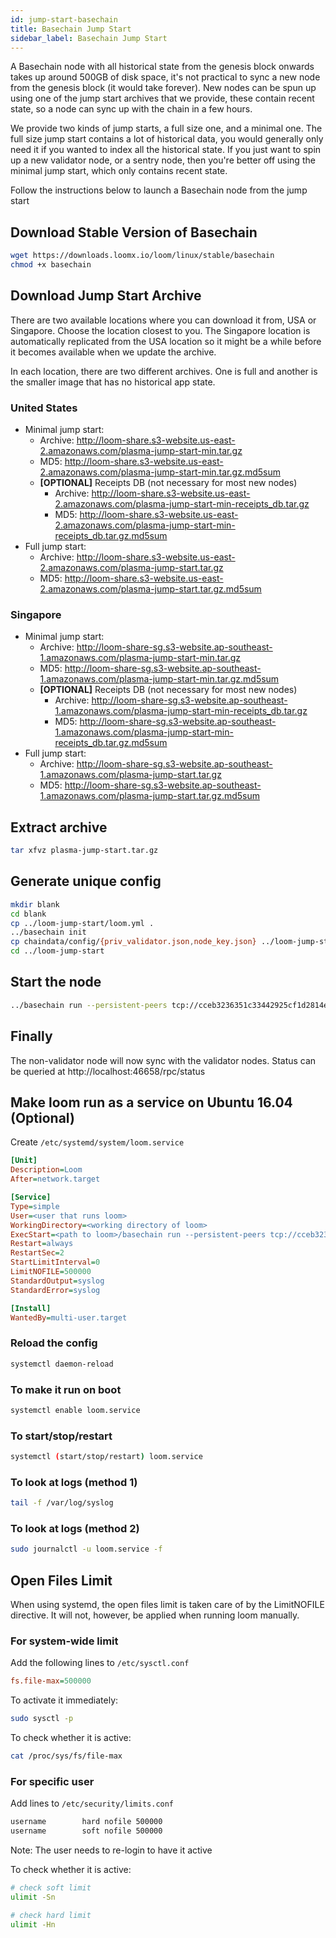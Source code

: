```yaml
---
id: jump-start-basechain
title: Basechain Jump Start
sidebar_label: Basechain Jump Start
---
```


A Basechain node with all historical state from the genesis block onwards takes up around 500GB of
disk space, it's not practical to sync a new node from the genesis block (it would take forever).
New nodes can be spun up using one of the jump start archives that we provide, these contain recent
state, so a node can sync up with the chain in a few hours.

We provide two kinds of jump starts, a full size one, and a minimal one. The full size jump start
contains a lot of historical data, you would generally only need it if you wanted to index all the
historical state. If you just want to spin up a new validator node, or a sentry node, then
you're better off using the minimal jump start, which only contains recent state.

Follow the instructions below to launch a Basechain node from the jump start

## Download Stable Version of Basechain

```bash
wget https://downloads.loomx.io/loom/linux/stable/basechain
chmod +x basechain
```

## Download Jump Start Archive

There are two available locations where you can download it from, USA or Singapore. Choose the location closest to you. The Singapore location is automatically replicated from the USA location so it might be a while before it becomes available when we update the archive.

In each location, there are two different archives. One is full and another is the smaller image that has no historical app state.

### United States

* Minimal jump start:
  * Archive: <http://loom-share.s3-website.us-east-2.amazonaws.com/plasma-jump-start-min.tar.gz>
  * MD5: <http://loom-share.s3-website.us-east-2.amazonaws.com/plasma-jump-start-min.tar.gz.md5sum>
  * **[OPTIONAL]** Receipts DB (not necessary for most new nodes)
    * Archive: <http://loom-share.s3-website.us-east-2.amazonaws.com/plasma-jump-start-min-receipts_db.tar.gz>
    * MD5: <http://loom-share.s3-website.us-east-2.amazonaws.com/plasma-jump-start-min-receipts_db.tar.gz.md5sum>
* Full jump start:
  * Archive: <http://loom-share.s3-website.us-east-2.amazonaws.com/plasma-jump-start.tar.gz>
  * MD5: <http://loom-share.s3-website.us-east-2.amazonaws.com/plasma-jump-start.tar.gz.md5sum>

### Singapore

* Minimal jump start:
  * Archive: <http://loom-share-sg.s3-website.ap-southeast-1.amazonaws.com/plasma-jump-start-min.tar.gz>
  * MD5: <http://loom-share-sg.s3-website.ap-southeast-1.amazonaws.com/plasma-jump-start-min.tar.gz.md5sum>
  * **[OPTIONAL]** Receipts DB (not necessary for most new nodes)
    * Archive: <http://loom-share-sg.s3-website.ap-southeast-1.amazonaws.com/plasma-jump-start-min-receipts_db.tar.gz>
    * MD5: <http://loom-share-sg.s3-website.ap-southeast-1.amazonaws.com/plasma-jump-start-min-receipts_db.tar.gz.md5sum>
* Full jump start:
  * Archive: <http://loom-share-sg.s3-website.ap-southeast-1.amazonaws.com/plasma-jump-start.tar.gz>
  * MD5: <http://loom-share-sg.s3-website.ap-southeast-1.amazonaws.com/plasma-jump-start.tar.gz.md5sum>

## Extract archive

```bash
tar xfvz plasma-jump-start.tar.gz
```

## Generate unique config

```bash
mkdir blank
cd blank
cp ../loom-jump-start/loom.yml .
../basechain init
cp chaindata/config/{priv_validator.json,node_key.json} ../loom-jump-start/chaindata/config/
cd ../loom-jump-start
```

## Start the node

```bash
../basechain run --persistent-peers tcp://cceb3236351c33442925cf1d2814e5550ea2645d@5.161.200.134:46656
```

## Finally

The non-validator node will now sync with the validator nodes. Status can be queried at http://localhost:46658/rpc/status

## Make loom run as a service on Ubuntu 16.04 (Optional)

Create `/etc/systemd/system/loom.service`

```ini
[Unit]
Description=Loom
After=network.target

[Service]
Type=simple
User=<user that runs loom>
WorkingDirectory=<working directory of loom>
ExecStart=<path to loom>/basechain run --persistent-peers tcp://cceb3236351c33442925cf1d2814e5550ea2645d@5.161.200.134:46656
Restart=always
RestartSec=2
StartLimitInterval=0
LimitNOFILE=500000
StandardOutput=syslog
StandardError=syslog

[Install]
WantedBy=multi-user.target
```

### Reload the config

```bash
systemctl daemon-reload
```

### To make it run on boot

```bash
systemctl enable loom.service
```

### To start/stop/restart

```bash
systemctl (start/stop/restart) loom.service
```

### To look at logs (method 1)

```bash
tail -f /var/log/syslog
```

### To look at logs (method 2)

```bash
sudo journalctl -u loom.service -f
```

## Open Files Limit

When using systemd, the open files limit is taken care of by the LimitNOFILE directive. It will not, however, be applied when running loom manually.

### For system-wide limit

Add the following lines to `/etc/sysctl.conf`

```ini
fs.file-max=500000
```

To activate it immediately:

```bash
sudo sysctl -p
```

To check whether it is active:

```bash
cat /proc/sys/fs/file-max
```

### For specific user

Add lines to `/etc/security/limits.conf`

```bash
username        hard nofile 500000
username        soft nofile 500000
```

Note: The user needs to re-login to have it active

To check whether it is active:

```bash
# check soft limit
ulimit -Sn

# check hard limit
ulimit -Hn
```
